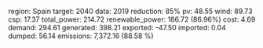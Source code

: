 region: Spain
target: 2040
data: 2019
reduction: 85%
pv: 48.55
wind: 89.73
csp: 17.37
total_power: 214.72
renewable_power: 186.72 (86.96%)
cost: 4.69
demand: 294.61
generated: 398.21
exported: -47.50
imported: 0.04
dumped: 56.14
emissions: 7,372.16 (88.58 %)
